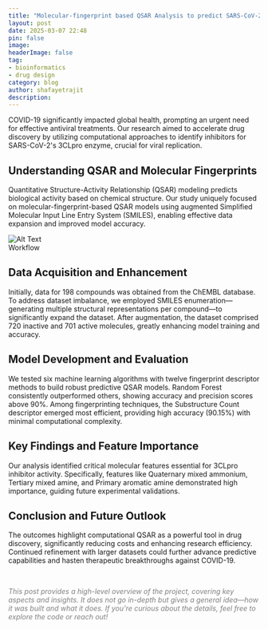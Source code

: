 ```yaml
---
title: "Molecular-fingerprint based QSAR Analysis to predict SARS-CoV-2 3CLpro inhibitors using enumerated SMILES"
layout: post
date: 2025-03-07 22:48
pin: false
image: 
headerImage: false
tag:
- bioinformatics
- drug design 
category: blog
author: shafayetrajit
description: 
---
```


COVID-19 significantly impacted global health, prompting an urgent need for effective antiviral treatments. Our research aimed to accelerate drug discovery by utilizing computational approaches to identify inhibitors for SARS-CoV-2's 3CLpro enzyme, crucial for viral replication.


## Understanding QSAR and Molecular Fingerprints

Quantitative Structure-Activity Relationship (QSAR) modeling predicts biological activity based on chemical structure. Our study uniquely focused on molecular-fingerprint-based QSAR models using augmented Simplified Molecular Input Line Entry System (SMILES), enabling effective data expansion and improved model accuracy.

<img class="image" src="{{ site.url }}/assets/qsar-workflow.png" alt="Alt Text">
<figcaption class="caption">Workflow</figcaption>

## Data Acquisition and Enhancement

Initially, data for 198 compounds was obtained from the ChEMBL database. To address dataset imbalance, we employed SMILES enumeration—generating multiple structural representations per compound—to significantly expand the dataset. After augmentation, the dataset comprised 720 inactive and 701 active molecules, greatly enhancing model training and accuracy.


## Model Development and Evaluation

We tested six machine learning algorithms with twelve fingerprint descriptor methods to build robust predictive QSAR models. Random Forest consistently outperformed others, showing accuracy and precision scores above 90%. Among fingerprinting techniques, the Substructure Count descriptor emerged most efficient, providing high accuracy (90.15%) with minimal computational complexity.


## Key Findings and Feature Importance

Our analysis identified critical molecular features essential for 3CLpro inhibitor activity. Specifically, features like Quaternary mixed ammonium, Tertiary mixed amine, and Primary aromatic amine demonstrated high importance, guiding future experimental validations.

## Conclusion and Future Outlook

The outcomes highlight computational QSAR as a powerful tool in drug discovery, significantly reducing costs and enhancing research efficiency. Continued refinement with larger datasets could further advance predictive capabilities and hasten therapeutic breakthroughs against COVID-19.


<br>

<span style="color:gray"><em>This post provides a high-level overview of the project, covering key aspects and insights. It does not go in-depth but gives a general idea&mdash;how it was built and what it does. If you're curious about the details, feel free to explore the code or reach out!</em></span>